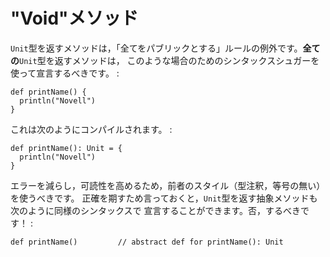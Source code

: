 "Void"メソッド
==============

`Unit`型を返すメソッドは，「全てをパブリックとする」ルールの例外です。**全ての**`Unit`型を返すメソッドは，
このような場合のためのシンタックスシュガーを使って宣言するべきです。 :

    def printName() {
      println("Novell")
    }

これは次のようにコンパイルされます。 :

    def printName(): Unit = {
      println("Novell")
    }

エラーを減らし，可読性を高めるため，前者のスタイル（型注釈，等号の無い）を使うべきです。
正確を期すため言っておくと，`Unit`型を返す抽象メソッドも次のように同様のシンタックスで
宣言することができます。否，するべきです！ :

    def printName()         // abstract def for printName(): Unit
